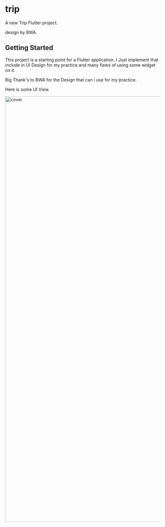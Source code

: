 # trip

A new Trip Flutter project.

design by BWA.

## Getting Started

This project is a starting point for a Flutter application. I Just implement that include in UI Design for my practice and many flaws of using some widget on it.

Big Thank's to BWA for the Design that can i use for my practice.

Here is some UI View.

<img width="1380" alt="cover" src="https://user-images.githubusercontent.com/42954205/129470276-f98a55ed-6a54-4014-b82e-51e3afaf981b.png">

